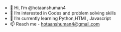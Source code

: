 - 👋 Hi, I’m @hotaanshuman4
- 👀 I’m interested in Codes and problem solving skills
- 🌱 I’m currently learning Python,HTMl , Javascript
- 📫 Reach me - hotaanshuman4@gmail.com

<!---
hotaanshuman4/hotaanshuman4 is a ✨ special ✨ repository because its `README.md` (this file) appears on your GitHub profile.
You can click the Preview link to take a look at your changes.
--->
